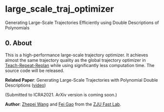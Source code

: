 # large_scale_traj_optimizer
Generating Large-Scale Trajectories Efficiently using Double Descriptions of Polynomials

## 0. About
This is a high-performance large-scale trajectory optimizer. It achieves almost the same trajectory quality as the global trajectory optimizer in [Teach-Repeat-Replan](https://github.com/HKUST-Aerial-Robotics/Teach-Repeat-Replan) while using significantly less computation time. The source code will be released.

__Related Paper__: Generating Large-Scale Trajectories with Polynomial Double Descriptions ([video](https://zhepeiwang.github.io/pubs/icra_2021_sub_largescale.mp4))

(Submitted to ICRA2021. ArXiv version is coming soon.)

__Author__: [Zhepei Wang](https://zhepeiwang.github.io/) and [Fei Gao](https://ustfei.com/) from the [ZJU Fast Lab](http://www.zju-fast.com/).
